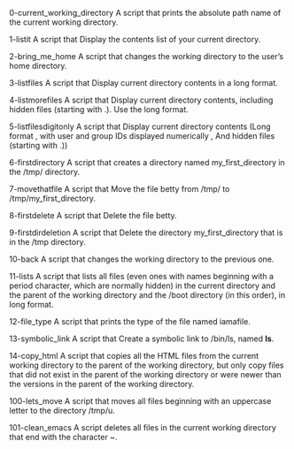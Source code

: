 0-current_working_directory A script that prints the absolute path name of the current working directory.

1-listit A script that Display the contents list of your current directory.

2-bring_me_home A script that changes the working directory to the user’s home directory.

3-listfiles A script that Display current directory contents in a long format.

4-listmorefiles A script that Display current directory contents, including hidden files (starting with .). Use the long format.

5-listfilesdigitonly A script that Display current directory contents (Long format , with user and group IDs displayed numerically , And hidden files (starting with .))

6-firstdirectory A script that  creates a directory named my_first_directory in the /tmp/ directory.

7-movethatfile A script that Move the file betty from /tmp/ to /tmp/my_first_directory.

8-firstdelete A script that Delete the file betty.

9-firstdirdeletion A script that Delete the directory my_first_directory that is in the /tmp directory.

10-back A script that changes the working directory to the previous one.

11-lists A script that lists all files (even ones with names beginning with a period character, which are normally hidden) in the current directory and the parent of the working directory and the /boot directory (in this order), in long format.

12-file_type A script that prints the type of the file named iamafile.

13-symbolic_link A script that  Create a symbolic link to /bin/ls, named __ls__.

14-copy_html A script that copies all the HTML files from the current working directory to the parent of the working directory, but only copy files that did not exist in the parent of the working directory or were newer than the versions in the parent of the working directory.

100-lets_move A script that moves all files beginning with an uppercase letter to the directory /tmp/u.

101-clean_emacs A script deletes all files in the current working directory that end with the character ~.

 
